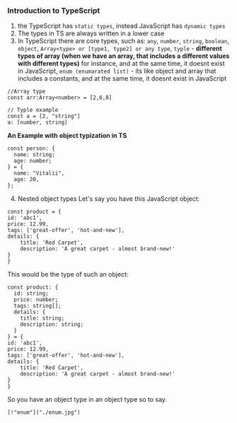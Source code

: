 ### Introduction to TypeScript

1. the TypeScript has `static types`, instead JavaScript has `dynamic types`
2. The types in TS are always written in a lower case
3. In TypeScript there are core types, such as: `any`, `number`, `string`, `boolean`, `object`, `Array<type> or [type1, type2] or any type`, `typle` - **different types of array (when we have an array, that includes a different values with different types)** for instance, and at the same time, it doesnt exist in JavaScript, `enum (enumarated list)` -  its like object and array that includes a constants, and at the same time, it doesnt exist in JavaScript

```tsx
//Array type
const arr:Array<number> = [2,6,8]
```

```tsx
// Typle example
const a = [2, "string"]
a: [number, string]
```
   **An Example with object typization in TS**

```tsx
const person: {
  name: string;
  age: number;
} = {
  name: "Vitalii",
  age: 20,
};
```

4. Nested object types
   Let's say you have this JavaScript object:

```tsx
const product = {
id: 'abc1',
price: 12.99,
tags: ['great-offer', 'hot-and-new'],
details: {
    title: 'Red Carpet',
    description: 'A great carpet - almost brand-new!'
}
}
```
This would be the type of such an object:

```tsx
const product: {
  id: string;
  price: number;
  tags: string[];
  details: {
    title: string;
    description: string;
  }
} = {
id: 'abc1',
price: 12.99,
tags: ['great-offer', 'hot-and-new'],
details: {
    title: 'Red Carpet',
    description: 'A great carpet - almost brand-new!'
}
}

```
So you have an object type in an object type so to say.


```tsx
[!"enum"]("./enum.jpg")
```